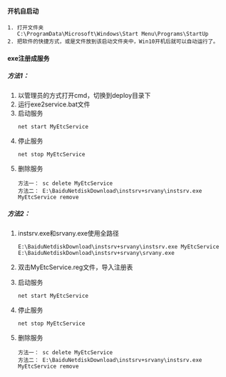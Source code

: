 #### 开机自启动
```
1. 打开文件夹
   C:\ProgramData\Microsoft\Windows\Start Menu\Programs\StartUp
2. 把软件的快捷方式，或是文件放到该启动文件夹中，Win10开机后就可以自动运行了。
```
#### exe注册成服务
##### 方法1：
1. 以管理员的方式打开cmd，切换到deploy目录下
2. 运行exe2service.bat文件
3. 启动服务
   ```
   net start MyEtcService
   ```
4. 停止服务
   ```
   net stop MyEtcService
   ```
5. 删除服务
   ```
   方法一： sc delete MyEtcService
   方法二： E:\BaiduNetdiskDownload\instsrv+srvany\instsrv.exe MyEtcService remove
   ```
##### 方法2：
1. instsrv.exe和srvany.exe使用全路径
   ```
   E:\BaiduNetdiskDownload\instsrv+srvany\instsrv.exe MyEtcService E:\BaiduNetdiskDownload\instsrv+srvany\srvany.exe
   ```
   
2. 双击MyEtcService.reg文件，导入注册表
3. 启动服务
   ```
   net start MyEtcService
   ```
4. 停止服务
   ```
   net stop MyEtcService
   ```
5. 删除服务
   ```
   方法一： sc delete MyEtcService
   方法二： E:\BaiduNetdiskDownload\instsrv+srvany\instsrv.exe MyEtcService remove

   ```
   
